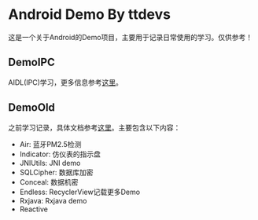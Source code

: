 # Android Demo By ttdevs

这是一个关于Android的Demo项目，主要用于记录日常使用的学习。仅供参考！

## DemoIPC

AIDL(IPC)学习，更多信息参考[这里](DemoIPC/README.md)。

## DemoOld

之前学习记录，具体文档参考[这里](DemoOld/README.md)。主要包含以下内容：

- Air: 蓝牙PM2.5检测
- Indicator: 仿仪表的指示盘
- JNIUtils: JNI demo
- SQLCipher: 数据库加密
- Conceal: 数据机密
- Endless: RecyclerView记载更多Demo
- Rxjava: Rxjava demo
- Reactive 


